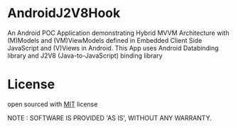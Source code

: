 # AndroidJ2V8Hook
An Android POC Application demonstrating Hybrid MVVM Architecture with (M)Models and (VM)ViewModels defined in Embedded Client Side JavaScript and (V)Views in Android. This App uses Android Databinding library and J2V8 (Java-to-JavaScript) binding library

# License
open sourced with [MIT](./License.md) license

NOTE : SOFTWARE IS PROVIDED 'AS IS', WITHOUT ANY WARRANTY.
